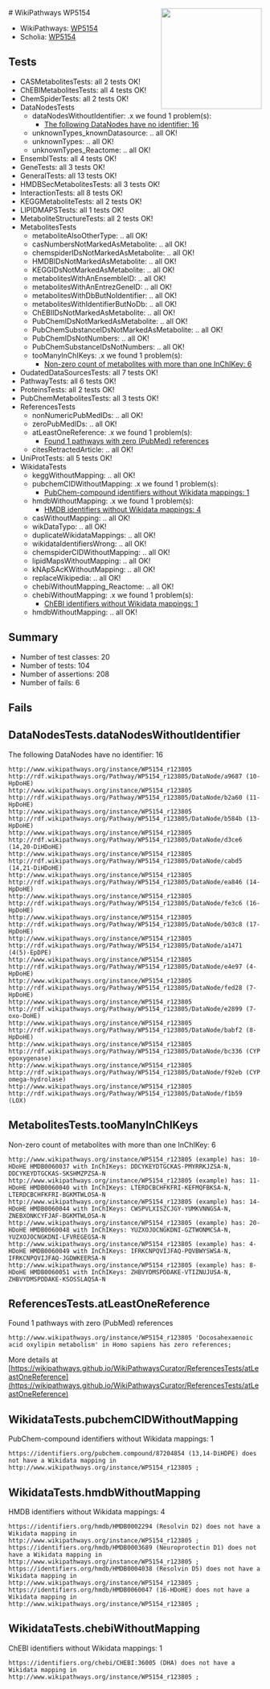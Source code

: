 <img style="float: right; width: 200px" src="https://upload.wikimedia.org/wikipedia/commons/thumb/8/83/Wplogo_with_text_500.png/640px-Wplogo_with_text_500.png" />
# WikiPathways WP5154

* WikiPathways: [WP5154](https://new.wikipathways.org/pathways/WP5154)
* Scholia: [WP5154](https://scholia.toolforge.org/wikipathways/WP5154)
## Tests
* CASMetabolitesTests: all 2 tests OK!
* ChEBIMetabolitesTests: all 4 tests OK!
* ChemSpiderTests: all 2 tests OK!
* DataNodesTests
    * dataNodesWithoutIdentifier: .x we found 1 problem(s):
        * [The following DataNodes have no identifier: 16](#8792c496)
    * unknownTypes_knownDatasource: .. all OK!
    * unknownTypes: .. all OK!
    * unknownTypes_Reactome: .. all OK!
* EnsemblTests: all 4 tests OK!
* GeneTests: all 3 tests OK!
* GeneralTests: all 13 tests OK!
* HMDBSecMetabolitesTests: all 3 tests OK!
* InteractionTests: all 8 tests OK!
* KEGGMetaboliteTests: all 2 tests OK!
* LIPIDMAPSTests: all 1 tests OK!
* MetaboliteStructureTests: all 2 tests OK!
* MetabolitesTests
    * metaboliteAlsoOtherType: .. all OK!
    * casNumbersNotMarkedAsMetabolite: .. all OK!
    * chemspiderIDsNotMarkedAsMetabolite: .. all OK!
    * HMDBIDsNotMarkedAsMetabolite: .. all OK!
    * KEGGIDsNotMarkedAsMetabolite: .. all OK!
    * metabolitesWithAnEnsembleID: .. all OK!
    * metabolitesWithAnEntrezGeneID: .. all OK!
    * metabolitesWithDbButNoIdentifier: .. all OK!
    * metabolitesWithIdentifierButNoDb: .. all OK!
    * ChEBIIDsNotMarkedAsMetabolite: .. all OK!
    * PubChemIDsNotMarkedAsMetabolite: .. all OK!
    * PubChemSubstanceIDsNotMarkedAsMetabolite: .. all OK!
    * PubChemIDsNotNumbers: .. all OK!
    * PubChemSubstanceIDsNotNumbers: .. all OK!
    * tooManyInChIKeys: .x we found 1 problem(s):
        * [Non-zero count of metabolites with more than one InChIKey: 6](#a4e40383)
* OudatedDataSourcesTests: all 7 tests OK!
* PathwayTests: all 6 tests OK!
* ProteinsTests: all 2 tests OK!
* PubChemMetabolitesTests: all 3 tests OK!
* ReferencesTests
    * nonNumericPubMedIDs: .. all OK!
    * zeroPubMedIDs: .. all OK!
    * atLeastOneReference: .x we found 1 problem(s):
        * [Found 1 pathways with zero (PubMed) references](#d0a459f0)
    * citesRetractedArticle: .. all OK!
* UniProtTests: all 5 tests OK!
* WikidataTests
    * keggWithoutMapping: .. all OK!
    * pubchemCIDWithoutMapping: .x we found 1 problem(s):
        * [PubChem-compound identifiers without Wikidata mappings: 1](#e6d6fbf)
    * hmdbWithoutMapping: .x we found 1 problem(s):
        * [HMDB identifiers without Wikidata mappings: 4](#8860e69e)
    * casWithoutMapping: .. all OK!
    * wikDataTypo: .. all OK!
    * duplicateWikidataMappings: .. all OK!
    * wikidataIdentifiersWrong: .. all OK!
    * chemspiderCIDWithoutMapping: .. all OK!
    * lipidMapsWithoutMapping: .. all OK!
    * kNApSAcKWithoutMapping: .. all OK!
    * replaceWikipedia: .. all OK!
    * chebiWithoutMapping_Reactome: .. all OK!
    * chebiWithoutMapping: .x we found 1 problem(s):
        * [ChEBI identifiers without Wikidata mappings: 1](#a8d554cd)
    * hmdbWithoutMapping: .. all OK!


## Summary

* Number of test classes: 20
* Number of tests: 104
* Number of assertions: 208
* Number of fails: 6

## Fails

<a name="8792c496" />

## DataNodesTests.dataNodesWithoutIdentifier

The following DataNodes have no identifier: 16
```
http://www.wikipathways.org/instance/WP5154_r123805 http://rdf.wikipathways.org/Pathway/WP5154_r123805/DataNode/a9687 (10-HpDoHE)
http://www.wikipathways.org/instance/WP5154_r123805 http://rdf.wikipathways.org/Pathway/WP5154_r123805/DataNode/b2a60 (11-HpDoHE)
http://www.wikipathways.org/instance/WP5154_r123805 http://rdf.wikipathways.org/Pathway/WP5154_r123805/DataNode/b584b (13-HpDoHE)
http://www.wikipathways.org/instance/WP5154_r123805 http://rdf.wikipathways.org/Pathway/WP5154_r123805/DataNode/d3ce6 (14,20-DiHDoHE)
http://www.wikipathways.org/instance/WP5154_r123805 http://rdf.wikipathways.org/Pathway/WP5154_r123805/DataNode/cabd5 (14,21-DiHDoHE)
http://www.wikipathways.org/instance/WP5154_r123805 http://rdf.wikipathways.org/Pathway/WP5154_r123805/DataNode/ea846 (14-HpDoHE)
http://www.wikipathways.org/instance/WP5154_r123805 http://rdf.wikipathways.org/Pathway/WP5154_r123805/DataNode/fe3c6 (16-HpDoHE)
http://www.wikipathways.org/instance/WP5154_r123805 http://rdf.wikipathways.org/Pathway/WP5154_r123805/DataNode/b03c8 (17-HpDoHE)
http://www.wikipathways.org/instance/WP5154_r123805 http://rdf.wikipathways.org/Pathway/WP5154_r123805/DataNode/a1471 (4(5)-EpDPE)
http://www.wikipathways.org/instance/WP5154_r123805 http://rdf.wikipathways.org/Pathway/WP5154_r123805/DataNode/e4e97 (4-HpDoHE)
http://www.wikipathways.org/instance/WP5154_r123805 http://rdf.wikipathways.org/Pathway/WP5154_r123805/DataNode/fed28 (7-HpDoHE)
http://www.wikipathways.org/instance/WP5154_r123805 http://rdf.wikipathways.org/Pathway/WP5154_r123805/DataNode/e2899 (7-oxo-DoHE)
http://www.wikipathways.org/instance/WP5154_r123805 http://rdf.wikipathways.org/Pathway/WP5154_r123805/DataNode/babf2 (8-HpDoHE)
http://www.wikipathways.org/instance/WP5154_r123805 http://rdf.wikipathways.org/Pathway/WP5154_r123805/DataNode/bc336 (CYP epoxygenase)
http://www.wikipathways.org/instance/WP5154_r123805 http://rdf.wikipathways.org/Pathway/WP5154_r123805/DataNode/f92eb (CYP omega-hydrolase)
http://www.wikipathways.org/instance/WP5154_r123805 http://rdf.wikipathways.org/Pathway/WP5154_r123805/DataNode/f1b59 (LOX)
```

<a name="a4e40383" />

## MetabolitesTests.tooManyInChIKeys

Non-zero count of metabolites with more than one InChIKey: 6
```
http://www.wikipathways.org/instance/WP5154_r123805 (example) has: 10-HDoHE HMDB0060037 with InChIKeys: DDCYKEYDTGCKAS-PMYRRKJZSA-N, DDCYKEYDTGCKAS-SKSHMZPZSA-N
http://www.wikipathways.org/instance/WP5154_r123805 (example) has: 11-HDoHE HMDB0060040 with InChIKeys: LTERDCBCHFKFRI-KEFMQFBKSA-N, LTERDCBCHFKFRI-BGKMTWLOSA-N
http://www.wikipathways.org/instance/WP5154_r123805 (example) has: 14-HDoHE HMDB0060044 with InChIKeys: CWSPVLXISZCJGY-YUMKVNNGSA-N, ZNEBXONKCYFJAF-BGKMTWLOSA-N
http://www.wikipathways.org/instance/WP5154_r123805 (example) has: 20-HDoHE HMDB0060048 with InChIKeys: YUZXOJOCNGKDNI-GZTWONMCSA-N, YUZXOJOCNGKDNI-LFVREGEGSA-N
http://www.wikipathways.org/instance/WP5154_r123805 (example) has: 4-HDoHE HMDB0060049 with InChIKeys: IFRKCNPQVIJFAQ-PQVBWYSWSA-N, IFRKCNPQVIJFAQ-JGDWKEERSA-N
http://www.wikipathways.org/instance/WP5154_r123805 (example) has: 8-HDoHE HMDB0060051 with InChIKeys: ZHBVYDMSPDDAKE-VTIZNUJUSA-N, ZHBVYDMSPDDAKE-KSOSSLAQSA-N
```

<a name="d0a459f0" />

## ReferencesTests.atLeastOneReference

Found 1 pathways with zero (PubMed) references
```
http://www.wikipathways.org/instance/WP5154_r123805 'Docosahexaenoic acid oxylipin metabolism' in Homo sapiens has zero references; 
```

More details at [https://wikipathways.github.io/WikiPathwaysCurator/ReferencesTests/atLeastOneReference](https://wikipathways.github.io/WikiPathwaysCurator/ReferencesTests/atLeastOneReference)

<a name="e6d6fbf" />

## WikidataTests.pubchemCIDWithoutMapping

PubChem-compound identifiers without Wikidata mappings: 1
```
https://identifiers.org/pubchem.compound/87204854 (13,14-DiHDPE) does not have a Wikidata mapping in http://www.wikipathways.org/instance/WP5154_r123805 ; 
```

<a name="8860e69e" />

## WikidataTests.hmdbWithoutMapping

HMDB identifiers without Wikidata mappings: 4
```
https://identifiers.org/hmdb/HMDB0002294 (Resolvin D2) does not have a Wikidata mapping in http://www.wikipathways.org/instance/WP5154_r123805 ; 
https://identifiers.org/hmdb/HMDB0003689 (Neuroprotectin D1) does not have a Wikidata mapping in http://www.wikipathways.org/instance/WP5154_r123805 ; 
https://identifiers.org/hmdb/HMDB0004038 (Resolvin D5) does not have a Wikidata mapping in http://www.wikipathways.org/instance/WP5154_r123805 ; 
https://identifiers.org/hmdb/HMDB0060047 (16-HDoHE) does not have a Wikidata mapping in http://www.wikipathways.org/instance/WP5154_r123805 ; 
```

<a name="a8d554cd" />

## WikidataTests.chebiWithoutMapping

ChEBI identifiers without Wikidata mappings: 1
```
https://identifiers.org/chebi/CHEBI:36005 (DHA) does not have a Wikidata mapping in http://www.wikipathways.org/instance/WP5154_r123805 ; 
```


